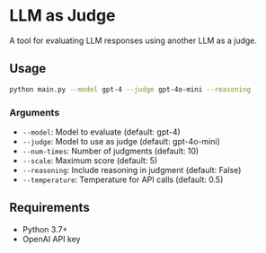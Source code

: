 # LLM as Judge

A tool for evaluating LLM responses using another LLM as a judge.

## Usage

```bash
python main.py --model gpt-4 --judge gpt-4o-mini --reasoning
```

### Arguments

- `--model`: Model to evaluate (default: gpt-4)
- `--judge`: Model to use as judge (default: gpt-4o-mini)
- `--num-times`: Number of judgments (default: 10)
- `--scale`: Maximum score (default: 5)
- `--reasoning`: Include reasoning in judgment (default: False)
- `--temperature`: Temperature for API calls (default: 0.5)

## Requirements

- Python 3.7+
- OpenAI API key
